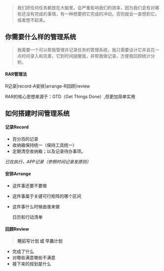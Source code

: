 > 我们把任何任务都放在大脑里，会严重影响我们的效率，因为我们会有对哪些还没有完成的事情，有一种想要把它完成的冲动，否则就会一直想到它。或者想不起来。

## 你需要什么样的管理系统

> 我需要一个可以帮我管理并记录任务的管理系统，我只需要设计它并且花一点时间录入和完善，它到时间提醒我，并帮我做记录，方便我回顾统计分析。

#### RAR管理法

R记录|record-A安排|arrange-R回顾|review

RAR的核心思想来源于：GTD（Get Things Done）,但更加简单实用

## 如何搭建时间管理系统

#### 记录Record

- 百分百的记录
- 收纳箱保持统一（保持工具统一）
- 定期清空收纳箱；以及记录待办事项。

*已在执行，APP记录（参照时间记录发原则）*

#### 安排Arrange

- 这件事还要不要做

- 这件事属于关键可行矩阵的哪个区间

- 这件事什么时候由谁来做

  日历和行动清单

#### 回顾Review

>  **睡前写计划 或 早晨计划**

- 完成了什么
- 对哪些满意哪些不满意
- 接下来的规划是什么

